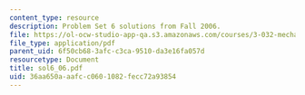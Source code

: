 ```yaml
---
content_type: resource
description: Problem Set 6 solutions from Fall 2006.
file: https://ol-ocw-studio-app-qa.s3.amazonaws.com/courses/3-032-mechanical-behavior-of-materials-fall-2007/36aa650aaafcc0601082fecc72a93854_sol6_06.pdf
file_type: application/pdf
parent_uid: 6f50cb68-3afc-c3ca-9510-da3e16fa057d
resourcetype: Document
title: sol6_06.pdf
uid: 36aa650a-aafc-c060-1082-fecc72a93854
---
```

